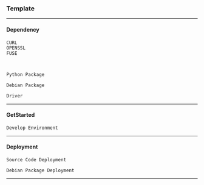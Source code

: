 ###  **Template**
----------

#### **Dependency**

```preinstall
CURL
OPENSSL
FUSE



Python Package

Debian Package

Driver

```

----------

#### **GetStarted**

```Develop
Develop Environment 
```

----------

#### **Deployment**

```Deployment
Source Code Deployment
    
Debian Package Deployment

```

----------
